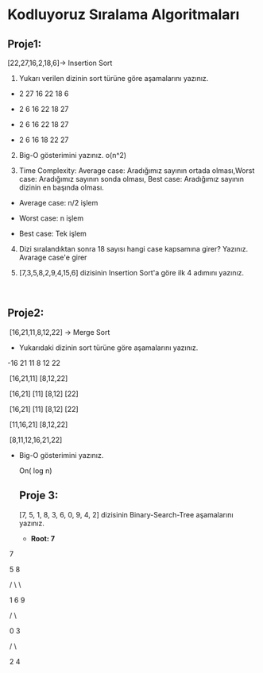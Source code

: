 # Kodluyoruz Sıralama Algoritmaları

## Proje1:

[22,27,16,2,18,6]-> Insertion Sort

1. Yukarı verilen dizinin sort türüne göre aşamalarını yazınız.

-  2  27  16  22  18  6

-	2   6   16  22  18  27

-	2  6  16  22  18   27

-	2   6   16  18  22  27

   

2. Big-O gösterimini yazınız.  o(n^2)

3. Time Complexity: Average case: Aradığımız sayının ortada olması,Worst case: Aradığımız sayının sonda olması, Best case: Aradığımız sayının dizinin en başında olması.

- Average case: n/2 işlem

- Worst case: n işlem

- Best case: Tek işlem

4. Dizi sıralandıktan sonra 18 sayısı hangi case kapsamına girer? Yazınız. Avarage case'e girer

5. [7,3,5,8,2,9,4,15,6] dizisinin Insertion Sort'a göre ilk 4 adımını yazınız.

   ​                

   

## Proje2:

​                   [16,21,11,8,12,22] -> Merge Sort

- Yukarıdaki dizinin sort türüne göre aşamalarını yazınız.

-16        21         11       8         12        22 

​		[16,21,11]                      [8,12,22] 

​	[16,21]    	[11]               [8,12]         [22] 

​	[16,21]    	[11]  			    [8,12]         [22] 

​	 [11,16,21] 							    [8,12,22] 

​					[8,11,12,16,21,22]

- Big-O gösterimini yazınız.

  On( log n)

  

  ##  Proje 3:

  [7, 5, 1, 8, 3, 6, 0, 9, 4, 2] dizisinin Binary-Search-Tree aşamalarını yazınız.

  - **Root: 7**

​										7

​								5				8

​							/     \           \

​                       1            6            9

​                      /   \      

​                   0       3

​                  /   \

​               2       4